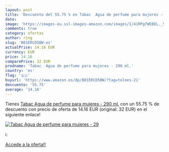 ```yaml
---
layout: post
title: 'Descuento del 55.75 % en Tabac  Agua de perfume para mujeres - 29'
date: 
image: 'https://images-eu.ssl-images-amazon.com/images/I/41RPg7WE8DL._SL200_.jpg'
comments: true
category: ofertas
author: ring
slug: 'B01ERCD5BW-es'
actualPrice: 14.16 EUR
currency: EUR
price: 14.16
comparePrice: 32 EUR
prodname: 'Tabac  Agua de perfume para mujeres - 290 ml.'
country: 'es'
flag: '🇪🇸'
buyurl: 'https://www.amazon.es/dp/B01ERCD5BW/?tag=tolees-21'
descuento: '55.75'
average: '14.16'
---
```


Tienes [Tabac  Agua de perfume para mujeres - 290 ml.](https://www.amazon.es/dp/B01ERCD5BW/?tag=tolees-21) con un 55.75 % de descuento con precio de oferta de 14.16 EUR (original: 32 EUR) en el siguiente enlace!

[![Tabac  Agua de perfume para mujeres - 29](https://images-eu.ssl-images-amazon.com/images/I/41RPg7WE8DL._SL200_.jpg)](https://www.amazon.es/dp/B01ERCD5BW/?tag=tolees-21)

ℹ️:


[Accede a la oferta!!](https://www.amazon.es/dp/B01ERCD5BW/?tag=tolees-21)
